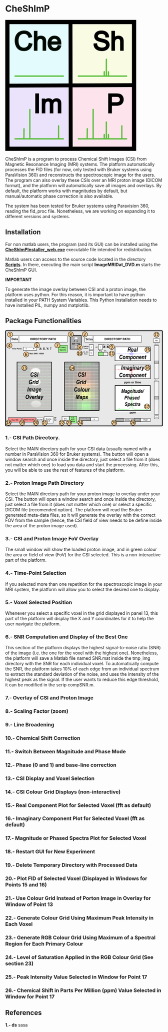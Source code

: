 # CheShImP

![alt text](https://github.com/DavidGomezCabeza/CheShImP/blob/main/Logo.png?raw=true)

CheShImP is a program to process Chemical Shift Images (CSI) from Magnetic Resonance Imaging (MRI) systems. The platform automatically processes the FID files (for now, only tested with Bruker systems using ParaVision 360) and reconstructs the spectroscopic image for the users. The program can also overlay these CSIs over an MRI proton image (DICOM format), and the platform will automatically save all images and overlays. By default, the platform works with magnitudes by default, but manual/automatic phase correction is also available. 

The system has been tested for Bruker systems using Paravision 360, reading the fid_proc file. Nonetheless, we are working on expanding it to different versions and systems. 

## Installation

For non matlab users, the program (and its GUI) can be installed using the [**CheShImPInstaller_web.exe**](https://github.com/DavidGomezCabeza/CheShImP/tree/main/CheShImP/for_redistribution) executable file intended for redistribution. 

Matlab users can access to the source code located in the directory [**Scripts**](https://github.com/DavidGomezCabeza/CheShImP/tree/main/Scripts). In there, executing the main script **ImageMRIDat_DVD.m** starts the CheShImP GUI. 

**IMPORTANT**

To generate the image overlay between CSI and a proton image, the platform uses python. For this reason, it is important to have python installed in your PATH System Variables. This Python Installation needs to have installed PIL, numpy and matplotlib. 

## Package Functionalities

![alt text](https://github.com/DavidGomezCabeza/CheShImP/blob/main/Platform.png?raw=true)

  ### 1.- CSI Path Directory. 
  Select the MAIN directory path for your CSI data (usually named with a number in ParaVision 360 for Bruker systems). The button will open a window search and once inside the directory, just select a file from it (does not matter which one) to load you data and start the processing. After this, you will be able to use the rest of features of the platform. 

  ### 2.- Proton Image Path Directory
  Select the MAIN directory path for your proton image to overlay under your CSI. The button will open a window search and once inside the directory, just select a file from it (does not matter which one) or select a specific DICOM file (recomended option). The platform will read the Bruker generated meta-data files, so it will generate the overlay with the correct FOV from the sample (hence, the CSI field of view needs to be define inside the area of the proton image used). 

  ### 3.- CSI and Proton Image FoV Overlay
  The small window will show the loaded proton image, and in green colour the area or field of view (FoV) for the CSI selected. This is a non-interactive part of the platform. 

  ### 4.- Time-Point Selection
  If you selected more than one repetition for the spectroscopic image in your MRI system, the platform will allow you to select the desired one to display. 
  
  ### 5.- Voxel Selected Position 
  Whenever you select a specific voxel in the grid displayed in panel 13, this part of the platform will display the X and Y coordinates for it to help the user navigate the platform. 

  ### 6.- SNR Computation and Display of the Best One
  This section of the platform displays the highest signal-to-noise ratio (SNR) of the image (i.e. the one for the voxel with the highest one). Nonetheless, the platform will save a Matlab file named SNR.mat inside the tmp_img directory with the SNR for each individual voxel. To automatically compute the SNR, the platform takes 10% of each edge from an individual spectrum to extract the standard deviation of the noise, and uses the intensity of the highest peak as the signal. If the user wants to reduce this edge threshold, it can be modified in the scrip compSNR.m.

  ### 7.- Overlay of CSI and Proton Image


  ### 8.- Scaling Factor (zoom)


  ### 9.- Line Broadening


  ### 10.- Chemical Shift Correction


  ### 11.- Switch Between Magnitude and Phase Mode


  ### 12.- Phase (0 and 1) and base-line correction


  ### 13.- CSI Display and Voxel Selection


  ### 14.- CSI Colour Grid Displays (non-interactive)


  ### 15.- Real Component Plot for Selected Voxel (fft as default)


  ### 16.- Imaginary Component Plot for Selected Voxel (fft as default)


  ### 17.- Magnitude or Phased Spectra Plot for Selected Voxel


  ### 18.- Restart GUI for New Experiment


  ### 19.- Delete Temporary Directory with Processed Data


  ### 20.- Plot FID of Selected Voxel (Displayed in Windows for Points 15 and 16)


  ### 21.- Use Colour Grid Instead of Porton Image in Overlay for Window of Point 13


  ### 22.- Generate Colour Grid Using Maximum Peak Intensity in Each Voxel


  ### 23.- Generate RGB Colour Grid Using Maximum of a Spectral Region for Each Primary Colour


  ### 24.- Level of Saturation Applied in the RGB Colour Grid (See section 23)


  ### 25.- Peak Intensity Value Selected in Window for Point 17


  ### 26.- Chemical Shift in Parts Per Million (ppm) Value Selected in Window for Point 17


## References
  **1.- ds** sasa 
